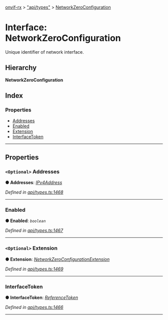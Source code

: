 [onvif-rx](../README.md) > ["api/types"](../modules/_api_types_.md) > [NetworkZeroConfiguration](../interfaces/_api_types_.networkzeroconfiguration.md)

# Interface: NetworkZeroConfiguration

Unique identifier of network interface.

## Hierarchy

**NetworkZeroConfiguration**

## Index

### Properties

* [Addresses](_api_types_.networkzeroconfiguration.md#addresses)
* [Enabled](_api_types_.networkzeroconfiguration.md#enabled)
* [Extension](_api_types_.networkzeroconfiguration.md#extension)
* [InterfaceToken](_api_types_.networkzeroconfiguration.md#interfacetoken)

---

## Properties

<a id="addresses"></a>

### `<Optional>` Addresses

**● Addresses**: *[IPv4Address](../modules/_api_types_.md#ipv4address)*

*Defined in [api/types.ts:1468](https://github.com/patrickmichalina/onvif-rx/blob/f117e44/src/api/types.ts#L1468)*

___
<a id="enabled"></a>

###  Enabled

**● Enabled**: *`boolean`*

*Defined in [api/types.ts:1467](https://github.com/patrickmichalina/onvif-rx/blob/f117e44/src/api/types.ts#L1467)*

___
<a id="extension"></a>

### `<Optional>` Extension

**● Extension**: *[NetworkZeroConfigurationExtension](_api_types_.networkzeroconfigurationextension.md)*

*Defined in [api/types.ts:1469](https://github.com/patrickmichalina/onvif-rx/blob/f117e44/src/api/types.ts#L1469)*

___
<a id="interfacetoken"></a>

###  InterfaceToken

**● InterfaceToken**: *[ReferenceToken](../modules/_api_types_.md#referencetoken)*

*Defined in [api/types.ts:1466](https://github.com/patrickmichalina/onvif-rx/blob/f117e44/src/api/types.ts#L1466)*

___

